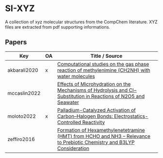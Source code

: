 # SI-XYZ
A collection of xyz molecular structures from the CompChem literature. XYZ files are extracted from pdf supporting informations.

## Papers

| Key | OA | Title / Source  |
| --- |----| --------------- |
| akbarali2020 | x | [Computational studies on the gas phase reaction of methylenimine (CH2NH) with water molecules](https://www.nature.com/articles/s41598-020-67515-3) |
| mccaslin2022 |   | [Effects of Microhydration on the Mechanisms of Hydrolysis and Cl− Substitution in Reactions of N2O5 and Seawater](https://chemistry-europe.onlinelibrary.wiley.com/doi/10.1002/cphc.202200819) |
| moloto2022 | x | [Palladium-Catalyzed Activation of Carbon–Halogen Bonds: Electrostatics-Controlled Reactivity](https://chemistry-europe.onlinelibrary.wiley.com/doi/full/10.1002/ejoc.202200722) |
| zeffiro2016 |   | [Formation of Hexamethylenetetramine (HMT) from HCHO and NH3 – Relevance to Prebiotic Chemistry and B3LYP Consideration](https://link.springer.com/article/10.1007/s11084-015-9479-5) |
